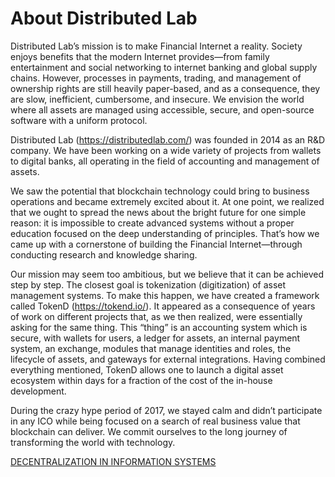 # About Distributed Lab

Distributed Lab’s mission is to make Financial Internet a reality. Society enjoys benefits that the modern Internet 
provides—from family entertainment and social networking to internet banking and global supply chains. However, 
processes in payments, trading, and management of ownership rights are still heavily paper-based, and as a consequence, 
they are slow, inefficient, cumbersome, and insecure. We envision the world where all assets are managed using 
accessible, secure, and open-source software with a uniform protocol.

Distributed Lab (https://distributedlab.com/) was founded in 2014 as an R&D company. We have been working on a wide 
variety of projects from wallets to digital banks, all operating in the field of accounting and management of assets.

We saw the potential that blockchain technology could bring to business operations and became extremely excited about 
it. At one point, we realized that we ought to spread the news about the bright future for one simple reason: it is 
impossible to create advanced systems without a proper education focused on the deep understanding of principles. 
That’s how we came up with a cornerstone of building the Financial Internet—through conducting research and knowledge 
sharing.

Our mission may seem too ambitious, but we believe that it can be achieved step by step. The closest goal is 
tokenization (digitization) of asset management systems. To make this happen, we have created a framework called TokenD 
(https://tokend.io/). It appeared as a consequence of years of work on different projects that, as we then realized, 
were essentially asking for the same thing. This “thing” is an accounting system which is secure, with wallets for 
users, a ledger for assets, an internal payment system, an exchange, modules that manage identities and roles, the 
lifecycle of assets, and gateways for external integrations. Having combined everything mentioned, TokenD allows one 
to launch a digital asset ecosystem within days for a fraction of the cost of the in-house development.

During the crazy hype period of 2017, we stayed calm and didn’t participate in any ICO while being focused on a search 
of real business value that blockchain can deliver. We commit ourselves to the long journey of transforming the world 
with technology.

[DECENTRALIZATION IN INFORMATION SYSTEMS](https://github.com/distributed-lab/blockchain-and-decentralized-systems-book/blob/main/chapters/volume-1/en/1-decentralization-in-information-systems.md)